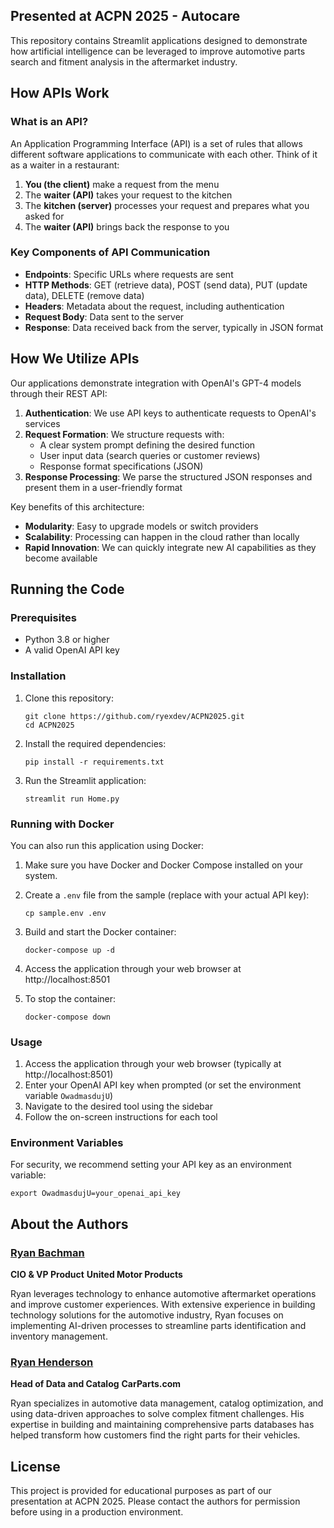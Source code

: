 ## Presented at ACPN 2025 - Autocare

This repository contains Streamlit applications designed to demonstrate how artificial intelligence can be leveraged to improve automotive parts search and fitment analysis in the aftermarket industry.

## How APIs Work

### What is an API?

An Application Programming Interface (API) is a set of rules that allows different software applications to communicate with each other. Think of it as a waiter in a restaurant:

1. **You (the client)** make a request from the menu
2. The **waiter (API)** takes your request to the kitchen
3. The **kitchen (server)** processes your request and prepares what you asked for
4. The **waiter (API)** brings back the response to you

### Key Components of API Communication

- **Endpoints**: Specific URLs where requests are sent
- **HTTP Methods**: GET (retrieve data), POST (send data), PUT (update data), DELETE (remove data)
- **Headers**: Metadata about the request, including authentication
- **Request Body**: Data sent to the server
- **Response**: Data received back from the server, typically in JSON format

## How We Utilize APIs

Our applications demonstrate integration with OpenAI's GPT-4 models through their REST API:

1. **Authentication**: We use API keys to authenticate requests to OpenAI's services
2. **Request Formation**: We structure requests with:
   - A clear system prompt defining the desired function
   - User input data (search queries or customer reviews)
   - Response format specifications (JSON)
3. **Response Processing**: We parse the structured JSON responses and present them in a user-friendly format

Key benefits of this architecture:

- **Modularity**: Easy to upgrade models or switch providers
- **Scalability**: Processing can happen in the cloud rather than locally
- **Rapid Innovation**: We can quickly integrate new AI capabilities as they become available

## Running the Code

### Prerequisites

- Python 3.8 or higher
- A valid OpenAI API key

### Installation

1. Clone this repository:
   ```
   git clone https://github.com/ryexdev/ACPN2025.git
   cd ACPN2025
   ```

2. Install the required dependencies:
   ```
   pip install -r requirements.txt
   ```

3. Run the Streamlit application:
   ```
   streamlit run Home.py
   ```

### Running with Docker

You can also run this application using Docker:

1. Make sure you have Docker and Docker Compose installed on your system.

2. Create a `.env` file from the sample (replace with your actual API key):
   ```
   cp sample.env .env
   ```

3. Build and start the Docker container:
   ```
   docker-compose up -d
   ```

4. Access the application through your web browser at http://localhost:8501

5. To stop the container:
   ```
   docker-compose down
   ```

### Usage

1. Access the application through your web browser (typically at http://localhost:8501)
2. Enter your OpenAI API key when prompted (or set the environment variable `OwadmasdujU`)
3. Navigate to the desired tool using the sidebar
4. Follow the on-screen instructions for each tool

### Environment Variables

For security, we recommend setting your API key as an environment variable:

```
export OwadmasdujU=your_openai_api_key
```

## About the Authors

### [Ryan Bachman](https://www.linkedin.com/in/bachmanryan/)
**CIO & VP Product**
**United Motor Products**

Ryan leverages technology to enhance automotive aftermarket operations and improve customer experiences. With extensive experience in building technology solutions for the automotive industry, Ryan focuses on implementing AI-driven processes to streamline parts identification and inventory management.

### [Ryan Henderson](https://www.linkedin.com/in/ryan-andrew-henderson/)
**Head of Data and Catalog**
**CarParts.com**

Ryan specializes in automotive data management, catalog optimization, and using data-driven approaches to solve complex fitment challenges. His expertise in building and maintaining comprehensive parts databases has helped transform how customers find the right parts for their vehicles.

## License

This project is provided for educational purposes as part of our presentation at ACPN 2025. Please contact the authors for permission before using in a production environment.
